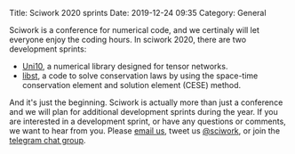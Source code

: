Title: Sciwork 2020 sprints
Date: 2019-12-24 09:35
Category: General

Sciwork is a conference for numerical code, and we certinaly will let everyone
enjoy the coding hours.  In sciwork 2020, there are two development sprints:

- [Uni10]({filename}/pages/sprint/uni10.rst), a numerical library designed for tensor networks.
- [libst]({filename}/pages/sprint/libst.rst), a code to solve conservation laws by using the
  space-time conservation element and solution element (CESE) method.

And it's just the beginning.  Sciwork is actually more than just a conference
and we will plan for additional development sprints during the year.  If you
are interested in a development sprint, or have any questions or comments, we
want to hear from you.  Please [email us](mailto:contact@sciwork.dev), tweet us
[@sciwork](https://twitter.com/sciwork), or join the [telegram chat
group](https://t.me/sciwork2020/).
